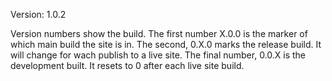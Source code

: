 Version: 1.0.2

Version numbers show the build.  The first number X.0.0 is the marker of which main build the site is in.
The second, 0.X.0 marks the release build.  It will change for wach publish to a live site.
The final number, 0.0.X is the development built.  It resets to 0 after each live site build.